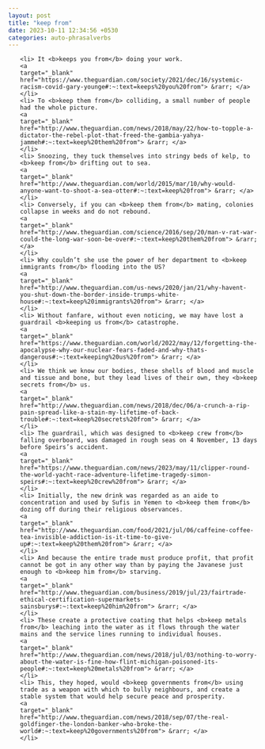 ```yaml
---
layout: post
title: "keep from"
date: 2023-10-11 12:34:56 +0530
categories: auto-phrasalverbs
---
```

<ol>

    <li> It <b>keeps you from</b> doing your work.
    <a 
    target="_blank" 
    href="https://www.theguardian.com/society/2021/dec/16/systemic-racism-covid-gary-younge#:~:text=keeps%20you%20from"> &rarr; </a>
    </li>
    <li> To <b>keep them from</b> colliding, a small number of people had the whole picture.
    <a 
    target="_blank" 
    href="http://www.theguardian.com/news/2018/may/22/how-to-topple-a-dictator-the-rebel-plot-that-freed-the-gambia-yahya-jammeh#:~:text=keep%20them%20from"> &rarr; </a>
    </li>
    <li> Snoozing, they tuck themselves into stringy beds of kelp, to <b>keep from</b> drifting out to sea.
    <a 
    target="_blank" 
    href="http://www.theguardian.com/world/2015/mar/10/why-would-anyone-want-to-shoot-a-sea-otter#:~:text=keep%20from"> &rarr; </a>
    </li>
    <li> Conversely, if you can <b>keep them from</b> mating, colonies collapse in weeks and do not rebound.
    <a 
    target="_blank" 
    href="http://www.theguardian.com/science/2016/sep/20/man-v-rat-war-could-the-long-war-soon-be-over#:~:text=keep%20them%20from"> &rarr; </a>
    </li>
    <li> Why couldn’t she use the power of her department to <b>keep immigrants from</b> flooding into the US?
    <a 
    target="_blank" 
    href="http://www.theguardian.com/us-news/2020/jan/21/why-havent-you-shut-down-the-border-inside-trumps-white-house#:~:text=keep%20immigrants%20from"> &rarr; </a>
    </li>
    <li> Without fanfare, without even noticing, we may have lost a guardrail <b>keeping us from</b> catastrophe.
    <a 
    target="_blank" 
    href="https://www.theguardian.com/world/2022/may/12/forgetting-the-apocalypse-why-our-nuclear-fears-faded-and-why-thats-dangerous#:~:text=keeping%20us%20from"> &rarr; </a>
    </li>
    <li> We think we know our bodies, these shells of blood and muscle and tissue and bone, but they lead lives of their own, they <b>keep secrets from</b> us.
    <a 
    target="_blank" 
    href="http://www.theguardian.com/news/2018/dec/06/a-crunch-a-rip-pain-spread-like-a-stain-my-lifetime-of-back-trouble#:~:text=keep%20secrets%20from"> &rarr; </a>
    </li>
    <li> The guardrail, which was designed to <b>keep crew from</b> falling overboard, was damaged in rough seas on 4 November, 13 days before Speirs’s accident.
    <a 
    target="_blank" 
    href="https://www.theguardian.com/news/2023/may/11/clipper-round-the-world-yacht-race-adventure-lifetime-tragedy-simon-speirs#:~:text=keep%20crew%20from"> &rarr; </a>
    </li>
    <li> Initially, the new drink was regarded as an aide to concentration and used by Sufis in Yemen to <b>keep them from</b> dozing off during their religious observances.
    <a 
    target="_blank" 
    href="http://www.theguardian.com/food/2021/jul/06/caffeine-coffee-tea-invisible-addiction-is-it-time-to-give-up#:~:text=keep%20them%20from"> &rarr; </a>
    </li>
    <li> And because the entire trade must produce profit, that profit cannot be got in any other way than by paying the Javanese just enough to <b>keep him from</b> starving.
    <a 
    target="_blank" 
    href="http://www.theguardian.com/business/2019/jul/23/fairtrade-ethical-certification-supermarkets-sainsburys#:~:text=keep%20him%20from"> &rarr; </a>
    </li>
    <li> These create a protective coating that helps <b>keep metals from</b> leaching into the water as it flows through the water mains and the service lines running to individual houses.
    <a 
    target="_blank" 
    href="http://www.theguardian.com/news/2018/jul/03/nothing-to-worry-about-the-water-is-fine-how-flint-michigan-poisoned-its-people#:~:text=keep%20metals%20from"> &rarr; </a>
    </li>
    <li> This, they hoped, would <b>keep governments from</b> using trade as a weapon with which to bully neighbours, and create a stable system that would help secure peace and prosperity.
    <a 
    target="_blank" 
    href="http://www.theguardian.com/news/2018/sep/07/the-real-goldfinger-the-london-banker-who-broke-the-world#:~:text=keep%20governments%20from"> &rarr; </a>
    </li>